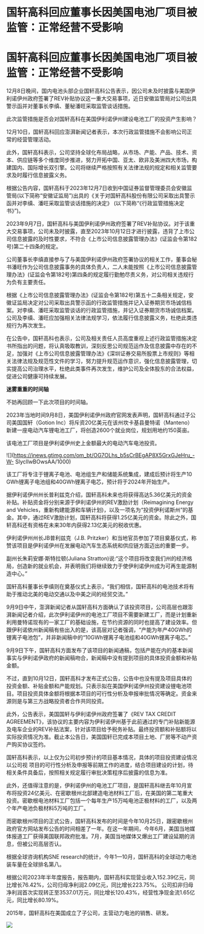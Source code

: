 # 国轩高科回应董事长因美国电池厂项目被监管：正常经营不受影响

# 国轩高科回应董事长因美国电池厂项目被监管：正常经营不受影响

12月8日晚间，国内电池头部企业国轩高科公告表示，因公司未及时披露与美国伊利诺伊州政府签署了REV补贴协议这一重大交易事项，近日安徽监管局对公司出具警示函并对董事长李缜、董秘潘旺采取监管谈话措施。

此次监管措施是否会对国轩高科在美国伊利诺伊州建设电池工厂的投资产生影响？

12月10日，国轩高科回应澎湃新闻记者表示，本次行政监管措施不会影响公司正常的经营管理活动。

此外，国轩高科表示，公司坚持全球化布局战略，从市场、产能、产品、技术、资本、供应链等多个维度同步推进，努力开拓中国、亚太、欧非及美洲四大市场，构建国内、国际增长双引擎。公司将继续严格按照有关法律法规的规定和相关监管要求及时履行信息披露义务。

根据公告内容，国轩高科于2023年12月7日收到中国证券监督管理委员会安徽监管局(以下简称“安徽证监局”)出具的《关于对国轩高科股份有限公司采取出具警示函并对李缜、潘旺采取监管谈话措施的决定》
(以下简称“《行政监管措施决定书》”)。

2023年9月7日，国轩高科与美国伊利诺伊州政府签署了REV补贴协议。对于该重大交易事项，公司未及时披露，直至2023年10月12日才进行披露，违背了上市公司信息披露的及时性要求，不符合《上市公司信息披露管理办法》(证监会令第182号)第二十四条的规定。

公司董事长李缜直接参与了与美国伊利诺伊州政府签署协议的相关工作，董事会秘书潘旺作为公司信息披露事务的具体负责人，二人未能按照《上市公司信息披露管理办法》(证监会令第182号)第四条的规定履行勤勉尽责义务，对公司相关违规行为负有主要责任。

根据《上市公司信息披露管理办法》(证监会令第182号)第五十二条相关规定，安徽证监局决定对公司采取出具警示函的行政监管措施并记入证券期货市场诚信档案。对李缜、潘旺采取监管谈话的行政监管措施，并记入证券期货市场诚信档案。公司及李缜、潘旺应加强相关法律法规学习，依法履行信息披露义务，杜绝此类违规行为再次发生。

在公告中，国轩高科也表示，公司及相关责任人员高度重视上述行政监管措施决定书所指出的问题，将认真吸取教训，深刻反思公司规范运作及信息披露中存在的不足，加强对《上市公司信息披露管理办法》《深圳证券交易所股票上市规则》等相关法律法规及规范性文件的学习，努力提升规范运作意识，强化信息披露管理，切实提高公司治理水平，杜绝此类事件再次发生，维护公司及全体股东的合法权益，促进公司健康可持续发展。

**迷雾重重的时间轴**

不妨再回顾一下此次项目的时间轴。

2023年当地时间9月8日，美国伊利诺伊州政府官网发表声明，国轩高科通过子公司美国国轩（Gotion
Inc）将斥资20亿美元在该州坎卡基县曼特诺（Manteno）新建一座电动汽车锂电池工厂，将创造2600个就业岗位，规划用地约150英亩。

该电池工厂项目是伊利诺伊州史上金额最大的电动汽车电池投资。

![](https://inews.gtimg.com/om_bt/OG7OLhs_b5sCrBEgAP8X5GrxGJeHru_-W-
SlyclIwBOwsAA/1000)

该工厂将专注于锂离子电池、电池组生产和储能系统集成，建成后预计将生产10 GWh锂离子电池组和40GWh锂离子电芯，预计将于2024年开始生产。

据伊利诺伊州州长普利兹克介绍，国轩高科未来也将获得高达5.36亿美元的资金补贴。补贴资金将分别来源于伊利诺伊州的REV激励计划（Reimagining
Energy and
Vehicles，重新构建能源和车辆计划)，以及一项名为“投资伊利诺斯州”的基金。其中，通过REV激励计划，国轩高科将获得1.25亿美元的资金。除此之外，国轩高科还有资格在未来30年内获得2.13亿美元的税收优惠。

伊利诺伊州州长JB普利兹克（J.B.
Pritzker）和当地官员参加了项目奠基仪式，称赞该项目是伊利诺伊州在发展电动汽车生态系统和供应链方面迈出的重要一步。

副州长朱莉安娜·斯特拉顿(Juliana
Stratton)说:“这个项目将改变我们州的经济格局，创造新的就业机会，并表明我们将继续致力于使伊利诺伊州成为可再生能源制造中心。”

国轩高科董事长李缜则在奠基仪式上表示，“我们相信，国轩高科的电池技术将有助于推动北美的电动交通以及中美之间的经贸交流。”

9月9日中午，澎湃新闻记者从国轩高科方面确认了该投资项目，公司高层也跟澎湃新闻记者介绍，此次伊利诺伊州的电池工厂项目不需要新建工厂，而是计划重新利用曼特诺现有的一家工厂的基础设施，在节约资源的同时也提高了建设效率。但跟伊利诺依州新闻稿有些出入的是，该高层对记者强调，“产能为年产40GWh的锂离子电池包”，并非新闻稿中的“10GWh锂离子电池组和40GWh锂离子电芯。”

9月9日下午，国轩高科方面发布了该项目的新闻通稿，包括产能在内的基本新闻事实与伊利诺伊政府的新闻稿吻合，新闻稿中没有提到项目的具体投资金额和补贴金额。

不过，直到10月12日，国轩高科才发布正式公告，公告中也没有提及项目具体的投资金额、补贴金额和产能规划。只表示拟在美国伊利诺伊州投资建设锂电池项目。项目投资具体金额将根据本项目的可行性分析及申报审批情况等确定。资金来源则是与第三方战略投资者合作共同投资。

此外，公告表示，美国国轩与伊利诺伊州政府签署了《REV TAX CREDIT
AGREEMENT》，该协议的主要内容为伊利诺伊州基于此前通过的专门补贴新能源及电车企业的REV补贴法案，针对该项目给予税务补贴。最终投资额和补贴额将以实际投资情况为准。截止本公告日，美国国轩已完成本项目土地、厂房等不动产资产购买协议签约。

国轩高科表示，以上仅为公司初步预计的项目基本情况，具体的项目投资建设情况以公司视
项目的可行性分析及申报等前期工作的进度，结合项目建设的计划，待相关条件具备后，按照相关规定履行审批决策程序后披露的信息为准。

此外，还值得注意的是，伊利诺伊州的电池工厂项目，是国轩高科继去年10月宣布将投资24亿美元、在密歇根州北部建造电池材料工厂后，在美国的第二笔重大投资。密歇根电池材料工厂包括一个每年生产15万吨电池正极材料的工厂，以及两个年产电池负极材料5万吨的工厂。

而密歇根州项目的正式公告，国轩高科发布的时间是今年10月25日，跟密歇根州政府官方网站发布公告的时间相差了一年。在这一年期间，今年6月，美国当地媒体报道工厂获得美国联邦政府批准。7月，美国当地媒体又爆出工厂建设延期的消息，但被公司高层否认。

根据全球咨询机构SNE research的统计，今年1—10月，国轩高科的全球动力电池装车量在全球排名第八。

根据公司2023年半年度报告，报告期内，国轩高科实现营业收入152.39亿元，同比增长76.42%，公司归母净利润2.09亿元，同比增长223.75%。
公司扣非归母净利润首次实现转正至3537.01万元，同比增长120.43%，经营性净现金流1.65亿元，同比增长80.19%。

2015年，国轩高科在美国成立了子公司，主营动力电池的销售、研发。

![](https://inews.gtimg.com/om_bt/OvMMhSIQ_WNsPreM8Pdp8SOuLZN30BHvu3h1BkkmkzDLAAA/1000)

